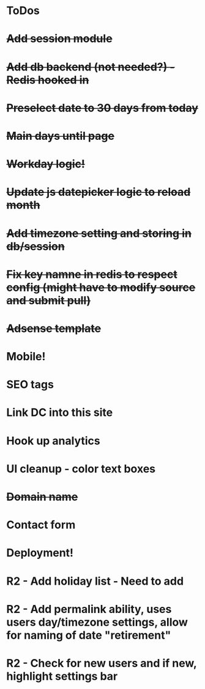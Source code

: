 ToDos
========
# ~~Add session module~~
# ~~Add db backend (not needed?) - Redis hooked in~~
# ~~Preselect date to 30 days from today~~
# ~~Main days until page~~
# ~~Workday logic!~~
# ~~Update js datepicker logic to reload month~~
# ~~Add timezone setting and storing in db/session~~
# ~~Fix key namne in redis to respect config (might have to modify source and submit pull)~~
# ~~Adsense template~~
# Mobile!
# SEO tags
# Link DC into this site
# Hook up analytics
# UI cleanup - color text boxes
# ~~Domain name~~
# Contact form
# Deployment!
# R2 - Add holiday list - Need to add 
# R2 - Add permalink ability, uses users day/timezone settings, allow for naming of date "retirement"
# R2 - Check for new users and if new, highlight settings bar